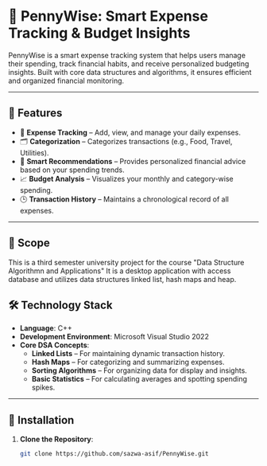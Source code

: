 # 💸 PennyWise: Smart Expense Tracking & Budget Insights

PennyWise is a smart expense tracking system that helps users manage their spending, track financial habits, and receive personalized budgeting insights. Built with core data structures and algorithms, it ensures efficient and organized financial monitoring.

---

## 🚀 Features

- 🧾 **Expense Tracking** – Add, view, and manage your daily expenses.
- 🗂️ **Categorization** – Categorizes transactions (e.g., Food, Travel, Utilities).
- 🧠 **Smart Recommendations** – Provides personalized financial advice based on your spending trends.
- 📈 **Budget Analysis** – Visualizes your monthly and category-wise spending.
- 🕒 **Transaction History** – Maintains a chronological record of all expenses.

---

##  📌 Scope

This is a third semester university project for the course "Data Structure Algorithmn and Applications" It is a desktop application with access database and utilizes data structures linked list, hash maps and heap.

## 🛠️ Technology Stack

- **Language**: C++
- **Development Environment**: Microsoft Visual Studio 2022
- **Core DSA Concepts**:
  - **Linked Lists** – For maintaining dynamic transaction history.
  - **Hash Maps** – For categorizing and summarizing expenses.
  - **Sorting Algorithms** – For organizing data for display and insights.
  - **Basic Statistics** – For calculating averages and spotting spending spikes.

---

## 🧩 Installation

1. **Clone the Repository**:

   ```bash
   git clone https://github.com/sazwa-asif/PennyWise.git
